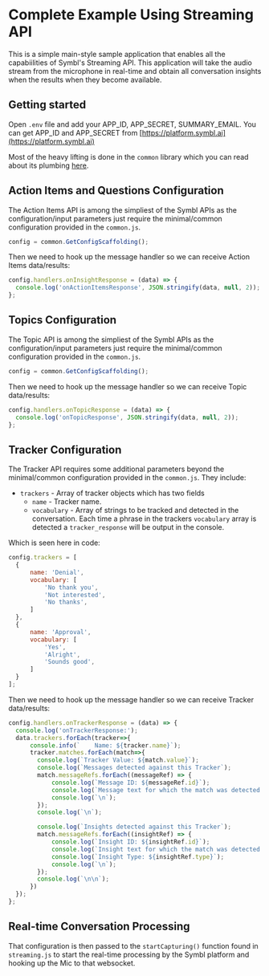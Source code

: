 # Complete Example Using Streaming API

This is a simple main-style sample application that enables all the capabiilities of Symbl's Streaming API. This application will take the audio stream from the microphone in real-time and obtain all conversation insights when the results when they become available.

## Getting started

Open `.env` file and add your APP_ID, APP_SECRET, SUMMARY_EMAIL. You can get APP_ID and APP_SECRET from [https://platform.symbl.ai](https://platform.symbl.ai)

Most of the heavy lifting is done in the `common` library which you can read about its plumbing [here](../../common/README.md).

## Action Items and Questions Configuration

The Action Items API is among the simpliest of the Symbl APIs as the configuration/input parameters just require the minimal/common configuration provided in the `common.js`.

```javascript
config = common.GetConfigScaffolding();
```

Then we need to hook up the message handler so we can receive Action Items data/results:

```javascript
config.handlers.onInsightResponse = (data) => {
  console.log('onActionItemsResponse', JSON.stringify(data, null, 2));
};
```

## Topics Configuration

The Topic API is among the simpliest of the Symbl APIs as the configuration/input parameters just require the minimal/common configuration provided in the `common.js`.

```javascript
config = common.GetConfigScaffolding();
```

Then we need to hook up the message handler so we can receive Topic data/results:

```javascript
config.handlers.onTopicResponse = (data) => {
  console.log('onTopicResponse', JSON.stringify(data, null, 2));
};
```

## Tracker Configuration

The Tracker API requires some additional parameters beyond the minimal/common configuration provided in the `common.js`. They include:

- `trackers` - Array of tracker objects which has two fields
  - `name` - Tracker name.
  - `vocabulary` - Array of strings to be tracked and detected in the conversation. Each time a phrase in the trackers `vocabulary` array is detected a `tracker_response` will be output in the console.

Which is seen here in code:

```javascript
config.trackers = [
  {
      name: 'Denial',
      vocabulary: [
          'No thank you',
          'Not interested',
          'No thanks',
      ]
  },
  {
      name: 'Approval',
      vocabulary: [
          'Yes',
          'Alright',
          'Sounds good',
      ]
  }
];
```

Then we need to hook up the message handler so we can receive Tracker data/results:

```javascript
config.handlers.onTrackerResponse = (data) => {
  console.log('onTrackerResponse:');
  data.trackers.forEach(tracker=>{
      console.info(`    Name: ${tracker.name}`);
      tracker.matches.forEach(match=>{
        console.log(`Tracker Value: ${match.value}`);
        console.log(`Messages detected against this Tracker`);
        match.messageRefs.forEach((messageRef) => {
            console.log(`Message ID: ${messageRef.id}`);
            console.log(`Message text for which the match was detected: ${messageRef.text}`);
            console.log(`\n`);
        });
        console.log(`\n`);

        console.log(`Insights detected against this Tracker`);
        match.messageRefs.forEach((insightRef) => {
            console.log(`Insight ID: ${insightRef.id}`);
            console.log(`Insight text for which the match was detected: ${insightRef.text}`);
            console.log(`Insight Type: ${insightRef.type}`);
            console.log(`\n`);
        });
        console.log(`\n\n`);
      })
  });
};
```

## Real-time Conversation Processing

That configuration is then passed to the `startCapturing()` function found in `streaming.js` to start the real-time processing by the Symbl platform and hooking up the Mic to that websocket.
